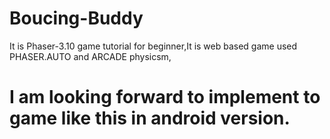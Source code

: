 # Boucing-Buddy
It is Phaser-3.10 game tutorial for beginner,It is web based game used PHASER.AUTO and ARCADE physicsm,
# I am looking forward to implement to game like this in android version.
